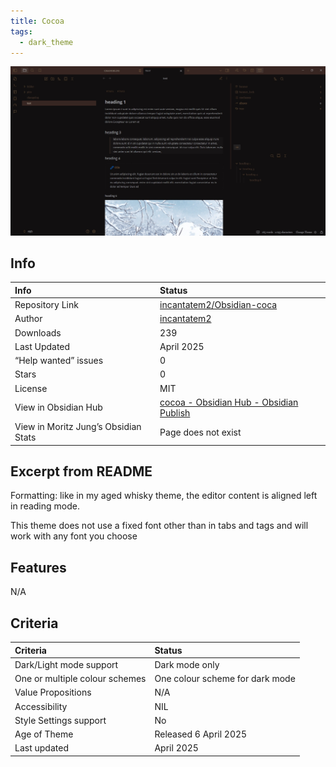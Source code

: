 ```yaml
---
title: Cocoa
tags:
  - dark_theme
---
```


<img src="https://raw.githubusercontent.com/incantatem2/Obsidian-cocoa/refs/heads/main/images/cocoa-screenshot.jpg">

## Info

| Info                                 | Status                                                                                                                                             |
| :----------------------------------- | :------------------------------------------------------------------------------------------------------------------------------------------------- |
| Repository Link                      | [incantatem2/Obsidian-coca](https://github.com/incantatem2/Obsidian-cocoa)                                                                         |
| Author                               | [incantatem2](https://github.com/incantatem2)                                                                                                      |
| Downloads                            | 239                                                                                                                                                |
| Last Updated                         | April 2025                                                                                                                                         |
| “Help wanted” issues                 | 0                                                                                                                                                  |
| Stars                                | 0                                                                                                                                                  |
| License                              | MIT                                                                                                                                                |
| View in Obsidian Hub                 | [cocoa \- Obsidian Hub \- Obsidian Publish](https://publish.obsidian.md/hub/02+-+Community+Expansions/02.05+All+Community+Expansions/Themes/cocoa) |
| View in Moritz Jung’s Obsidian Stats | Page does not exist                                                                                                                                |

## Excerpt from README

Formatting: like in my aged whisky theme, the editor content is aligned left in reading mode.

This theme does not use a fixed font other than in tabs and tags and will work with any font you choose

## Features

N/A

## Criteria

| Criteria                       | Status                          |
| :----------------------------- | :------------------------------ |
| Dark/Light mode support        | Dark mode only                  |
| One or multiple colour schemes | One colour scheme for dark mode |
| Value Propositions             | N/A                             |
| Accessibility                  | NIL                             |
| Style Settings support         | No                              |
| Age of Theme                   | Released 6 April 2025           |
| Last updated                   | April 2025                      |
